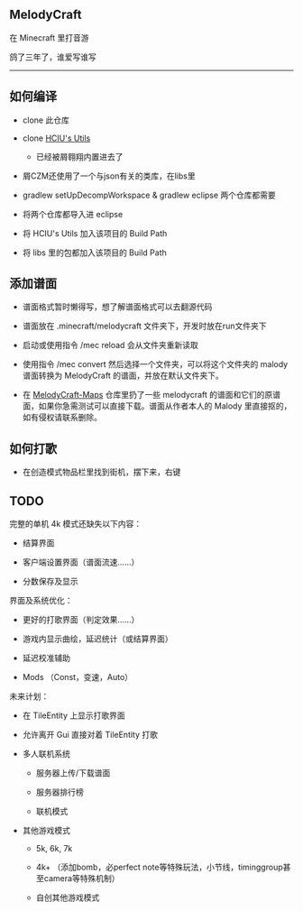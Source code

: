 ## MelodyCraft

在 Minecraft 里打音游

鸽了三年了，谁爱写谁写

---

## 如何编译

- clone 此仓库

- clone [HCIU's Utils](https://github.com/zer0M1nd/HCIUUtils)

  - 已经被屑翱翔内置进去了
  
- 屑CZM还使用了一个与json有关的类库，在libs里

- gradlew setUpDecompWorkspace & gradlew eclipse 两个仓库都需要

- 将两个仓库都导入进 eclipse

- 将 HCIU's Utils 加入该项目的 Build Path

- 将 libs 里的包都加入该项目的 Build Path

## 添加谱面

- 谱面格式暂时懒得写，想了解谱面格式可以去翻源代码

- 谱面放在 .minecraft/melodycraft 文件夹下，开发时放在run文件夹下

- 启动或使用指令 /mec reload 会从文件夹重新读取

- 使用指令 /mec convert 然后选择一个文件夹，可以将这个文件夹的 malody 谱面转换为 MelodyCraft 的谱面，并放在默认文件夹下。

- 在 [MelodyCraft-Maps](https://github.com/zer0M1nd/MelodyCraft-Maps) 仓库里扔了一些 melodycraft 的谱面和它们的原谱面，如果你急需测试可以直接下载。谱面从作者本人的 Malody 里直接抠的，如有侵权请联系删除。

## 如何打歌

- 在创造模式物品栏里找到街机，摆下来，右键

## TODO

完整的单机 4k 模式还缺失以下内容：

- 结算界面

- 客户端设置界面（谱面流速……）

- 分数保存及显示

界面及系统优化：

- 更好的打歌界面（判定效果……）

- 游戏内显示曲绘，延迟统计（或结算界面）

- 延迟校准辅助

- Mods （Const，变速，Auto）

未来计划：

- 在 TileEntity 上显示打歌界面

- 允许离开 Gui 直接对着 TileEntity 打歌

- 多人联机系统

  - 服务器上传/下载谱面

  - 服务器排行榜

  - 联机模式

- 其他游戏模式

  - 5k, 6k, 7k

  - 4k+ （添加bomb，必perfect note等特殊玩法，小节线，timinggroup甚至camera等特殊机制）

  - 自创其他游戏模式
